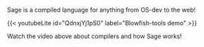 <!-- 
<div class="flex px-4 py-2 mb-8 text-base rounded-md bg-primary-100 dark:bg-primary-900">
  <span class="flex items-center ltr:pr-3 rtl:pl-3 text-primary-400">{{< icon "lightbulb" >}}</span>
  <span class="flex items-center justify-between grow dark:text-neutral-300">
    <span class="prose dark:prose-invert">Sage is a compiled language for anything from OS-dev to the web!</span>
  </span>
</div> -->

Sage is a compiled language for anything from OS-dev to the web!

{{< youtubeLite id="QdnxjYj1pS0" label="Blowfish-tools demo" >}}

Watch the video above about compilers and how Sage works!

<!-- |||||
|:-:|:-:|:-:|:-:|
|[About](docs/about)|[Install](installs/install)|[Playground](playgrounds/playground)|[Documentation](docs/)| -->

<!-- Center the table -->
<!-- 
<table>
  <tr>
    <td><a href="docs/about">About</a></td>
    <td><a href="installs/install">Install</a></td>
    <td><a href="playgrounds/playground">Playground</a></td>
    <td><a href="docs/">Documentation</a></td>
  </tr>
</table> -->

<!-- {{< alert "lightbulb" >}}
Sage is a compiled language for anything from OS-dev to the web!
{{< /alert >}}

```bash
$ cargo install --git https://github.com/adam-mcdaniel/sage
```  

{{< youtubeLite id="QdnxjYj1pS0" label="Blowfish-tools demo" >}}

<br/>

{{< alert "youtube" >}}
Watch the video above about compilers, and how Sage works!
{{< /alert >}} -->


<!-- <div class="flex px-4 py-2 mb-8 text-base rounded-md bg-primary-100 dark:bg-primary-900">
  <span class="flex items-center ltr:pr-3 rtl:pl-3 text-primary-400">{{< icon "youtube" >}}</span>
  <span class="flex items-center justify-between grow dark:text-neutral-300">
    <span class="prose dark:prose-invert">Watch the video above about compilers, and how Sage works!</span>
  </span>
</div> -->